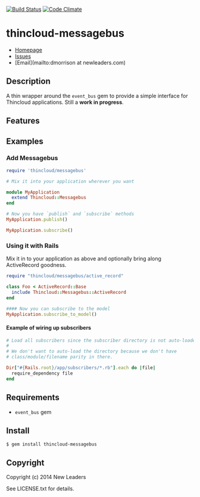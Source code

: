 [![Build Status](https://travis-ci.org/newleaders/thincloud-messagebus.png)](https://travis-ci.org/newleaders/thincloud-messagebus)
[![Code
Climate](https://codeclimate.com/github/newleaders/thincloud-messagebus.png)](https://codeclimate.com/github/newleaders/thincloud-messagebus)

# thincloud-messagebus

* [Homepage](https://github.com/newleaders/thincloud-messagebus#readme)
* [Issues](https://github.com/newleaders/thincloud-messagebus/issues)
* [Email](mailto:dmorrison at newleaders.com)

## Description

A thin wrapper around the `event_bus` gem to provide a simple interface
for Thincloud applications. Still a **work in progress**.

## Features

## Examples

### Add Messagebus

```ruby
require 'thincloud/messagebus'

# Mix it into your application wherever you want

module MyApplication
  extend Thincloud::Messagebus
end

# Now you have `publish` and `subscribe` methods
MyApplication.publish()

MyApplication.subscribe()
```

### Using it with Rails

Mix it in to your application as above and optionally bring along
ActiveRecord goodness.

```ruby
require "thincloud/messagebus/active_record"

class Foo < ActiveRecord::Base
  include Thincloud::Messagebus::ActiveRecord
end

#### Now you can subscribe to the model
MyApplication.subscribe_to_model()
```

#### Example of wiring up subscribers
```ruby
# Load all subscribers since the subscriber directory is not auto-loaded.
#
# We don't want to auto-load the directory because we don't have
# class/module/filename parity in there.

Dir["#{Rails.root}/app/subscribers/*.rb"].each do |file|
  require_dependency file
end
```

## Requirements

* `event_bus` gem

## Install

    $ gem install thincloud-messagebus

## Copyright

Copyright (c) 2014 New Leaders

See LICENSE.txt for details.
